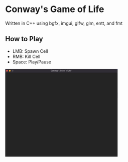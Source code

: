 # Conway's Game of Life

Written in C++ using bgfx, imgui, glfw, glm, entt, and fmt

## How to Play
- LMB: Spawn Cell
- RMB: Kill Cell
- Space: Play/Pause

![Spaceship Demo](https://github.com/zdzoz/ConwaysGameOfLife/blob/master/spaceship-demo.gif)
